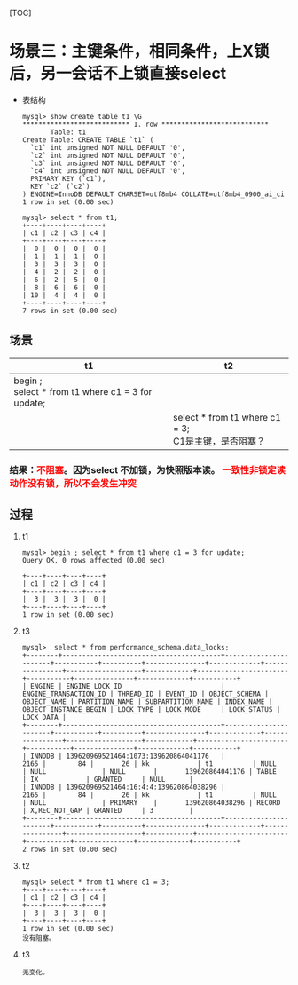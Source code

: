 [TOC]

# 场景三：主键条件，相同条件，上X锁后，另一会话不上锁直接select

- 表结构

  ```
  mysql> show create table t1 \G
  *************************** 1. row ***************************
         Table: t1
  Create Table: CREATE TABLE `t1` (
    `c1` int unsigned NOT NULL DEFAULT '0',
    `c2` int unsigned NOT NULL DEFAULT '0',
    `c3` int unsigned NOT NULL DEFAULT '0',
    `c4` int unsigned NOT NULL DEFAULT '0',
    PRIMARY KEY (`c1`),
    KEY `c2` (`c2`)
  ) ENGINE=InnoDB DEFAULT CHARSET=utf8mb4 COLLATE=utf8mb4_0900_ai_ci
  1 row in set (0.00 sec)
  
  mysql> select * from t1;
  +----+----+----+----+
  | c1 | c2 | c3 | c4 |
  +----+----+----+----+
  |  0 |  0 |  0 |  0 |
  |  1 |  1 |  1 |  0 |
  |  3 |  3 |  3 |  0 |
  |  4 |  2 |  2 |  0 |
  |  6 |  2 |  5 |  0 |
  |  8 |  6 |  6 |  0 |
  | 10 |  4 |  4 |  0 |
  +----+----+----+----+
  7 rows in set (0.00 sec)
  ```


## 场景

| t1                                                     | t2                                                      |
| ------------------------------------------------------ | ------------------------------------------------------- |
| begin ; <br/>select * from t1 where c1 = 3 for update; |                                                         |
|                                                        | select * from t1 where c1 = 3;<br/>C1是主键，是否阻塞？ |

### 结果：<font color=red>不阻塞</font>。因为select 不加锁，为快照版本读。 <font color=red>一致性非锁定读动作没有锁，所以不会发生冲突</font>

## 过程

1. t1

   ```
   mysql> begin ; select * from t1 where c1 = 3 for update;
   Query OK, 0 rows affected (0.00 sec)
   
   +----+----+----+----+
   | c1 | c2 | c3 | c4 |
   +----+----+----+----+
   |  3 |  3 |  3 |  0 |
   +----+----+----+----+
   1 row in set (0.00 sec)
   ```
   
2. t3

   ```
   mysql>  select * from performance_schema.data_locks;
   +--------+----------------------------------------+-----------------------+-----------+----------+---------------+-------------+----------------+-------------------+------------+-----------------------+-----------+---------------+-------------+-----------+
   | ENGINE | ENGINE_LOCK_ID                         | ENGINE_TRANSACTION_ID | THREAD_ID | EVENT_ID | OBJECT_SCHEMA | OBJECT_NAME | PARTITION_NAME | SUBPARTITION_NAME | INDEX_NAME | OBJECT_INSTANCE_BEGIN | LOCK_TYPE | LOCK_MODE     | LOCK_STATUS | LOCK_DATA |
   +--------+----------------------------------------+-----------------------+-----------+----------+---------------+-------------+----------------+-------------------+------------+-----------------------+-----------+---------------+-------------+-----------+
   | INNODB | 139620969521464:1073:139620864041176   |                  2165 |        84 |       26 | kk            | t1          | NULL           | NULL              | NULL       |       139620864041176 | TABLE     | IX            | GRANTED     | NULL      |
   | INNODB | 139620969521464:16:4:4:139620864038296 |                  2165 |        84 |       26 | kk            | t1          | NULL           | NULL              | PRIMARY    |       139620864038296 | RECORD    | X,REC_NOT_GAP | GRANTED     | 3         |
   +--------+----------------------------------------+-----------------------+-----------+----------+---------------+-------------+----------------+-------------------+------------+-----------------------+-----------+---------------+-------------+-----------+
   2 rows in set (0.00 sec)
   ```
   
3. t2

   ```
   mysql> select * from t1 where c1 = 3;
   +----+----+----+----+
   | c1 | c2 | c3 | c4 |
   +----+----+----+----+
   |  3 |  3 |  3 |  0 |
   +----+----+----+----+
   1 row in set (0.00 sec)
   没有阻塞。
   ```
   
4. t3

   ```
   无变化。
   ```